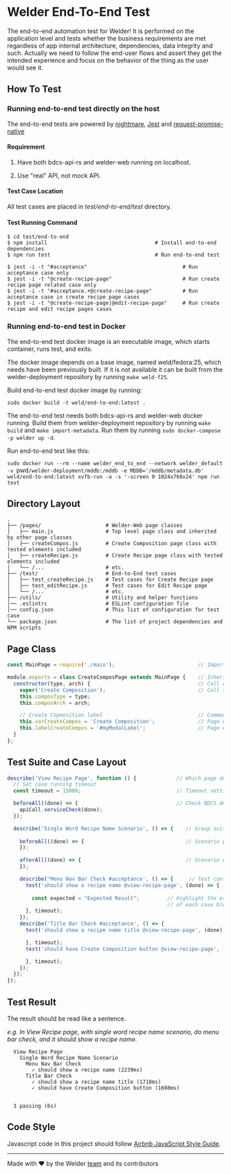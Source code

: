 # Welder End-To-End Test

The end-to-end automation test for Welder! It is performed on the application level and tests whether the business requirements are met regardless of app internal architecture, dependencies, data integrity and such. Actually we need to follow the end-user flows and assert they get the intended experience and focus on the behavior of the thing as the user would see it.


## How To Test

### Running end-to-end test directly on the host

The end-to-end tests are powered by [nightmare](http://nightmarejs.org/), 
[Jest](https://facebook.github.io/jest/) and [request-promise-native](https://github.com/request/request-promise-native)

#### Requirement

1. Have both bdcs-api-rs and welder-web running on localhost.

2. Use "real" API, not mock API.

#### Test Case Location

All test cases are placed in *test/end-to-end/test* directory.

#### Test Running Command

```shell
$ cd test/end-to-end
$ npm install                                   # Install end-to-end dependencies
$ npm run test                                  # Run end-to-end test
```

```shell
$ jest -i -t "#acceptance"                               # Run acceptance case only
$ jest -i -t "@create-recipe-page"                       # Run create recipe page related case only
$ jest -i -t "#acceptance.+@create-recipe-page"          # Run acceptance case in create recipe page cases
$ jest -i -t "@create-recipe-page|@edit-recipe-page"     # Run create recipe and edit recipe pages cases
```

### Running end-to-end test in Docker

The end-to-end test docker image is an executable image, which starts container, runs test, and exits.

The docker image depends on a base image, named weld/fedora:25, which needs have been previously built. 
If it is not available it can be built from the welder-deployment repository by running `make weld-f25`.

Build end-to-end test docker image by running:

`sudo docker build -t weld/end-to-end:latest .`

The end-to-end test needs both bdcs-api-rs and welder-web docker running. Build them from welder-deployment 
repository by running `make build` and `make import-metadata`. Run them by running `sudo docker-compose -p welder up -d`.

Run end-to-end test like this:

`sudo docker run --rm --name welder_end_to_end --network welder_default -v `pwd`/welder-deployment/mddb:/mddb -e MDDB='/mddb/metadata.db' weld/end-to-end:latest xvfb-run -a -s '-screen 0 1024x768x24' npm run test`

## Directory Layout

```shell
.
├── /pages/                     # Welder-Web page classes
│   ├── main.js                 # Top level page class and inherited by other page classes
│   ├── createCompos.js         # Create Composition page class with tested elements included
│   ├── createRecipe.js         # Create Recipe page class with tested elements included
│   └── /...                    # etc.
├── /test/                      # End-to-End test cases
│   ├── test_createRecipe.js    # Test cases for Create Recipe page
│   ├── test_editRecipe.js      # Test cases for Edit Recipe page
│   └── /...                    # etc.
├── /utils/                     # Utility and helper functions
│── .eslintrc                   # ESLint configuration file
│── config.json                 # This list of configuration for test case
└── package.json                # The list of project dependencies and NPM scripts
```

## Page Class

```javascript
const MainPage = require('./main');                           // Import top level class

module.exports = class CreateComposPage extends MainPage {    // Inherint from top level class
  constructor(type, arch) {                                   // Call constructor
    super('Create Composition');                              // Call super with title as argument
    this.composType = type;
    this.composArch = arch; 

    // Create Copmosition label                               // Comment about what this element is
    this.varCreateCompos = 'Create Composition';              // Page element value
    this.labelCreateCompos = '#myModalLabel';                 // Page element selector
  }
};
```

## Test Suite and Case Layout

```javascript
describe('View Recipe Page', function () {             // Which page does this suite test
  // Set case running timeout
  const timeout = 15000;                               // Timeout setting for this suite (ms)

  beforeAll((done) => {                                // Check BDCS API and Web service avaliable first,
    apiCall.serviceCheck(done);
  });                                                                   

  describe('Single Word Recipe Name Scenario', () => {    // Group suite or case into a scenario
    
    beforeAll((done) => {                                 // Scenario provision
    });

    afterAll((done) => {                                  // Scenario de-provision, like apply a snapshot
    });

    describe('Menu Nav Bar Check #acceptance', () => {     // Test content and test type
      test('should show a recipe name @view-recipe-page', (done) => {    // Case description and case ID
        
        const expected = "Expected Result";         // Highlight the expected result at the top level 
                                                    // of each case block. Explicit is always better!
      }, timeout);
    });
    describe('Title Bar Check #acceptance', () => {
      test('should show a recipe name title @view-recipe-page', (done) => {

      }, timeout);
      test('should have Create Composition button @view-recipe-page', (done) => {

      }, timeout);
    });
  });
});
```

## Test Result

The result should be read like a sentence.

*e.g. In View Recipe page, with single word recipe name scenario, do menu bar check, and it should show a recipe name.*

```shell
  View Recipe Page
    Single Word Recipe Name Scenario
      Menu Nav Bar Check
        ✓ should show a recipe name (2239ms)
      Title Bar Check
        ✓ should show a recipe name title (1718ms)
        ✓ should have Create Composition button (1698ms)


  3 passing (6s)
```

## Code Style

Javascript code in this project should follow [Airbnb JavaScript Style Guide](https://github.com/airbnb/javascript).

---
Made with ♥ by the Welder [team](https://github.com/orgs/weldr/people) and its contributors
